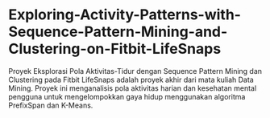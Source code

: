 # Exploring-Activity-Patterns-with-Sequence-Pattern-Mining-and-Clustering-on-Fitbit-LifeSnaps
Proyek Eksplorasi Pola Aktivitas-Tidur dengan Sequence Pattern Mining dan Clustering pada Fitbit LifeSnaps adalah proyek akhir dari mata kuliah Data Mining. Proyek ini menganalisis pola aktivitas harian dan kesehatan mental pengguna untuk mengelompokkan gaya hidup menggunakan algoritma PrefixSpan dan K-Means.
